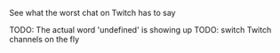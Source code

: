 See what the worst chat on Twitch has to say

TODO: The actual word 'undefined' is showing up
TODO: switch Twitch channels on the fly
